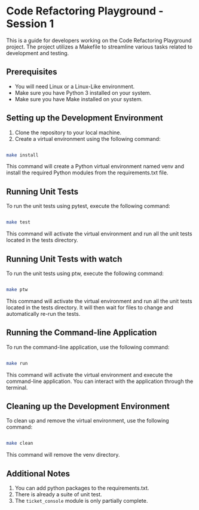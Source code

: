 # Code Refactoring Playground - Session 1

This is a guide for developers working on the Code Refactoring Playground
project. The project utilizes a Makefile to streamline various tasks related to
development and testing.

## Prerequisites

- You will need Linux or a Linux-Like environment.
- Make sure you have Python 3 installed on your system.
- Make sure you have Make installed on your system.

## Setting up the Development Environment

1. Clone the repository to your local machine.
2. Create a virtual environment using the following command:

```bash

make install
```

This command will create a Python virtual environment named venv and install the
required Python modules from the requirements.txt file.

## Running Unit Tests

To run the unit tests using pytest, execute the following command:

```bash

make test
```

This command will activate the virtual environment and run all the unit tests
located in the tests directory.

## Running Unit Tests with watch

To run the unit tests using ptw, execute the following command:

```bash

make ptw
```

This command will activate the virtual environment and run all the unit tests
located in the tests directory. It will then wait for files to change and
automatically re-run the tests.

## Running the Command-line Application

To run the command-line application, use the following command:

```bash

make run
```

This command will activate the virtual environment and execute the command-line
application. You can interact with the application through the terminal.

## Cleaning up the Development Environment

To clean up and remove the virtual environment, use the following command:

```bash

make clean
```

This command will remove the venv directory.

## Additional Notes

1. You can add python packages to the requirements.txt.
2. There is already a suite of unit test.
3. The `ticket_console` module is only partially complete.
